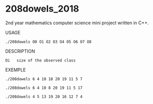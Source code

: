 # 208dowels_2018

2nd year mathematics computer science mini project written in C++.

USAGE

    ./208dowels O0 O1 O2 O3 O4 O5 O6 O7 O8
    
DESCRIPTION

    Oi   size of the observed class
    
EXEMPLE

    ./208dowels 6 4 10 18 20 19 11 5 7
    
    ./208dowels 6 4 10 8 20 19 11 5 17
    
    ./208dowels 4 5 13 19 20 16 12 7 4
